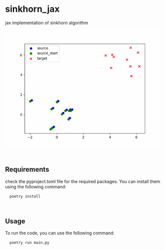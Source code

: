 # sinkhorn_jax
jax implementation of sinkhorn algorithm

![gif](https://github.com/Emile-Aquila/sinkhorn_jax/blob/main/output.gif)


<br>

## Requirements
check the pyproject.toml file for the required packages. You can install them using the following command:
```bash
  poetry install
```

<br>

## Usage
To run the code, you can use the following command:
```bash
  poetry run main.py
```